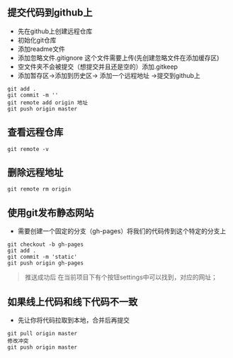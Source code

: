 ## 提交代码到github上
- 先在github上创建远程仓库
- 初始化git仓库
- 添加readme文件
- 添加忽略文件.gitignore 这个文件需要上传(先创建忽略文件在添加缓存区)
- 空文件夹不会被提交（想提交并且还是空的）添加.gitkeep
- 添加暂存区->添加到历史区-> 添加一个远程地址 ->提交到github上
```
git add .
git commit -m ''
git remote add origin 地址
git push origin master
```
## 查看远程仓库
```
git remote -v
```

## 删除远程地址
```
git remote rm origin
```



## 使用git发布静态网站
- 需要创建一个固定的分支（gh-pages）将我们的代码传到这个特定的分支上
```
git checkout -b gh-pages
git add .
git commit -m 'static'
git push origin gh-pages
```

> 推送成功后 在当前项目下有个按钮settings中可以找到，对应的网址；


## 如果线上代码和线下代码不一致
- 先让你将代码拉取到本地，合并后再提交
```
git pull origin master
修改冲突
git push origin master
```

>
